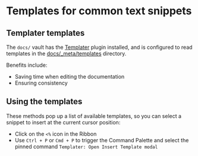 # Templates for common text snippets

## Templater templates

The `docs/` vault has the [Templater](https://github.com/SilentVoid13/Templater) plugin installed, and is configured to read templates in the [docs/_meta/templates](https://github.com/obsidian-tasks-group/obsidian-tasks/tree/main/docs/_meta/templates) directory.

Benefits include:

- Saving time when editing the documentation
- Ensuring consistency

## Using the templates

These methods pop up a list of available templates, so you can select a snippet to insert at the current cursor position:

- Click on the `<%` icon in the Ribbon
- Use `Ctrl + P` or `Cmd + P` to trigger the Command Palette and select the pinned command `Templater: Open Insert Template modal`
